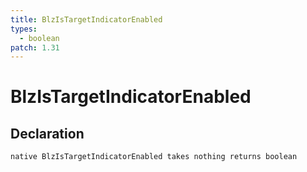 ```yaml
---
title: BlzIsTargetIndicatorEnabled
types:
  - boolean
patch: 1.31
---
```


# BlzIsTargetIndicatorEnabled

## Declaration

```jass
native BlzIsTargetIndicatorEnabled takes nothing returns boolean
```
